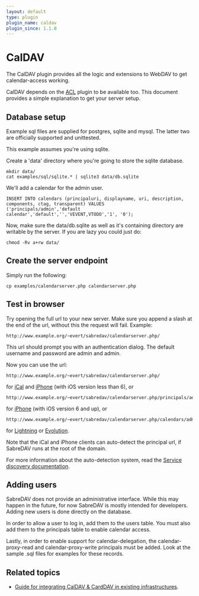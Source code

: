 ```yaml
---
layout: default
type: plugin
plugin_name: caldav
plugin_since: 1.1.0
---
```


CalDAV
======

The CalDAV plugin provides all the logic and extensions to WebDAV to get
calendar-access working.

CalDAV depends on the [ACL](dav/acl) plugin to be available too. This document
provides a simple explanation to get your server setup.

Database setup
--------------

Example sql files are supplied for postgres, sqlite and mysql. The latter two
are officially supported and unittested.

This example assumes you're using sqlite.

Create a 'data' directory where you're going to store the sqlite database.

    mkdir data/
    cat examples/sql/sqlite.* | sqlite3 data/db.sqlite

We'll add a calendar for the admin user.

    INSERT INTO calendars (principaluri, displayname, uri, description, components, ctag, transparent) VALUES
    ('principals/admin','default calendar','default','','VEVENT,VTODO','1', '0');

Now, make sure the data/db.sqlite as well as it's containing directory are
writable by the server. If you are lazy you could just do:

    chmod -Rv a+rw data/

Create the server endpoint
--------------------------

Simply run the following:

    cp examples/calendarserver.php calendarserver.php

Test in browser
---------------

Try opening the full url to your new server. Make sure you append a slash at
the end of the url, without this the request will fail. Example:

    http://www.example.org/~evert/sabredav/calendarserver.php/

This url should prompt you with an authentication dialog. The default username
and password are admin and admin.

Now you can use the url:

    http://www.example.org/~evert/sabredav/calendarserver.php/

for [iCal](dav/clients/ical) and [iPhone](dav/clients/iphone) (with iOS
version less than 6), or 

    http://www.example.org/~evert/sabredav/calendarserver.php/principals/admin

for [iPhone](dav/clients/iphone) (with iOS version 6 and up), or 

    http://www.example.org/~evert/sabredav/calendarserver.php/calendars/admin/default

for [Lightning](dav/clients/lightning) or [Evolution](dav/clients/evolution).

Note that the iCal and iPhone clients can auto-detect the principal url, if
SabreDAV runs at the root of the domain.

For more information about the auto-detection system, read the
[Service discovery documentation](dav/service-discovery).

Adding users
------------

SabreDAV does not provide an administrative interface. While this may happen 
in the future, for now SabreDAV is mostly intended for developers. Adding new
users is done directly on the database.

In order to allow a user to log in, add them to the users table. You must also
add them to the principals table to enable calendar access.

Lastly, in order to enable support for calendar-delegation, the
calendar-proxy-read and calendar-proxy-write principals must be added. Look at
the sample .sql files for examples for these records.

Related topics
--------------

* [Guide for integrating CalDAV & CardDAV in existing infrastructures](/dav/caldav-carddav-integration-guide).
